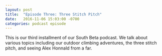 ```yaml
---
layout: post
title:  "Episode Three: Three Stitch Pitch"
date:   2016-11-06 15:03:00 -0700
categories: podcast episode
---
```


This is our third installment of our South Beta podcast. We talk about various topics including our outdoor climbing adventures, the three stitch pitch, and seeing Alex Honnald from a far.